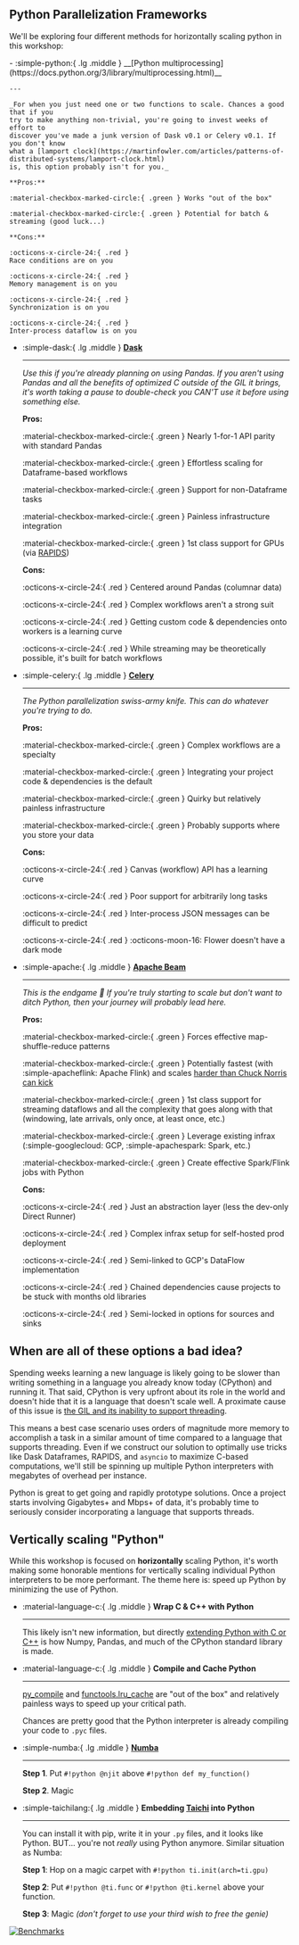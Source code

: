 ## Python Parallelization Frameworks

We'll be exploring four different methods for horizontally scaling python in this
workshop:

<div class="grid cards" markdown>
-   :simple-python:{ .lg .middle } __[Python multiprocessing](https://docs.python.org/3/library/multiprocessing.html)__

    ---

    _For when you just need one or two functions to scale. Chances a good that if you
    try to make anything non-trivial, you're going to invest weeks of effort to
    discover you've made a junk version of Dask v0.1 or Celery v0.1. If you don't know
    what a [lamport clock](https://martinfowler.com/articles/patterns-of-distributed-systems/lamport-clock.html)
    is, this option probably isn't for you._

    **Pros:**

    :material-checkbox-marked-circle:{ .green } Works "out of the box"

    :material-checkbox-marked-circle:{ .green } Potential for batch & streaming (good luck...)

    **Cons:**

    :octicons-x-circle-24:{ .red }
    Race conditions are on you

    :octicons-x-circle-24:{ .red }
    Memory management is on you

    :octicons-x-circle-24:{ .red }
    Synchronization is on you

    :octicons-x-circle-24:{ .red }
    Inter-process dataflow is on you

-   :simple-dask:{ .lg .middle } __[Dask](https://www.dask.org/)__

    ---

    _Use this if you're already planning on using Pandas. If you aren't using Pandas
and all the benefits of optimized C outside of the GIL it brings, it's worth taking a
pause to double-check you CAN'T use it before using something else._

    **Pros:**

    :material-checkbox-marked-circle:{ .green }
    Nearly 1-for-1 API parity with standard Pandas

    :material-checkbox-marked-circle:{ .green }
    Effortless scaling for Dataframe-based workflows

    :material-checkbox-marked-circle:{ .green }
    Support for non-Dataframe tasks

    :material-checkbox-marked-circle:{ .green }
    Painless infrastructure integration

    :material-checkbox-marked-circle:{ .green }
    1st class support for GPUs (via [RAPIDS](https://rapids.ai/))

    **Cons:**

    :octicons-x-circle-24:{ .red }
    Centered around Pandas (columnar data)

    :octicons-x-circle-24:{ .red }
    Complex workflows aren't a strong suit

    :octicons-x-circle-24:{ .red }
    Getting custom code & dependencies onto workers is a learning curve

    :octicons-x-circle-24:{ .red }
    While streaming may be theoretically possible, it's built for batch workflows

-   :simple-celery:{ .lg .middle } __[Celery](https://docs.celeryq.dev/en/stable/getting-started/introduction.html)__

    ---

    _The Python parallelization swiss-army knife. This can do whatever you're trying to do._

    **Pros:**

    :material-checkbox-marked-circle:{ .green }
    Complex workflows are a specialty

    :material-checkbox-marked-circle:{ .green }
    Integrating your project code & dependencies is the default

    :material-checkbox-marked-circle:{ .green }
    Quirky but relatively painless infrastructure

    :material-checkbox-marked-circle:{ .green }
    Probably supports where you store your data

    **Cons:**

    :octicons-x-circle-24:{ .red }
    Canvas (workflow) API has a learning curve

    :octicons-x-circle-24:{ .red }
    Poor support for arbitrarily long tasks

    :octicons-x-circle-24:{ .red }
    Inter-process JSON messages can be difficult to predict

    :octicons-x-circle-24:{ .red }
    :octicons-moon-16: Flower doesn't have a dark mode

-   :simple-apache:{ .lg .middle } __[Apache Beam](https://beam.apache.org/)__

    ---

    _This is the endgame :muscle: If you're truly starting to scale but don't want to
    ditch Python, then your journey will probably lead here._

    **Pros:**

    :material-checkbox-marked-circle:{ .green }
    Forces effective map-shuffle-reduce patterns

    :material-checkbox-marked-circle:{ .green }
    Potentially fastest (with :simple-apacheflink: Apache Flink) and scales [harder than
    Chuck Norris can kick](https://youtu.be/E6UTz_Doic8?si=pGZkyRAQVMxi-Ymh&t=22)

    :material-checkbox-marked-circle:{ .green }
    1st class support for streaming dataflows and all the complexity that goes along with
    that (windowing, late arrivals, only once, at least once, etc.)

    :material-checkbox-marked-circle:{ .green }
    Leverage existing infrax (:simple-googlecloud: GCP, :simple-apachespark: Spark, etc.)

    :material-checkbox-marked-circle:{ .green }
    Create effective Spark/Flink jobs with Python


    **Cons:**

    :octicons-x-circle-24:{ .red }
    Just an abstraction layer (less the dev-only Direct Runner)

    :octicons-x-circle-24:{ .red }
    Complex infrax setup for self-hosted prod deployment

    :octicons-x-circle-24:{ .red }
    Semi-linked to GCP's DataFlow implementation

    :octicons-x-circle-24:{ .red }
    Chained dependencies cause projects to be stuck with months old libraries

    :octicons-x-circle-24:{ .red }
    Semi-locked in options for sources and sinks

</div>


## When are all of these options a bad idea?

Spending weeks learning a new language is likely going to be slower than writing
something in a language you already know today (CPython) and running it. That said,
CPython is very upfront about its role in the world and doesn't hide that it is a
language that doesn't scale well. A proximate cause of this issue is [the GIL and its
inability to support threading](https://peps.python.org/pep-0703/).

This means a best case scenario uses orders of magnitude more memory to accomplish a
task in a similar amount of time compared to a language that supports threading. Even if
we construct our solution to optimally use tricks like Dask Dataframes, RAPIDS, and
`asyncio` to maximize C-based computations, we'll still be spinning up multiple Python
interpreters with megabytes of overhead per instance.

Python is great to get going and rapidly prototype solutions. Once a
project starts involving Gigabytes+ and Mbps+ of data, it's probably time to seriously
consider incorporating a language that supports threads.

## Vertically scaling "Python"

While this workshop is focused on **horizontally** scaling Python, it's worth making
some honorable mentions for vertically scaling individual Python interpreters to be
more performant. The theme here is: speed up Python by minimizing the use of Python.

<div class="grid cards" markdown>

-   :material-language-c:{ .lg .middle } __Wrap C & C++ with Python__

    ---

    This likely isn't new information, but directly [extending Python with C or C++](https://docs.python.org/3/extending/extending.html)
    is how Numpy, Pandas, and much of the CPython standard library is made.

-   :material-language-c:{ .lg .middle } __Compile and Cache Python__

    ---

    [py_compile](https://docs.python.org/3/library/py_compile.html) and
    [functools.lru_cache](https://docs.python.org/3/library/functools.html)
    are "out of the box" and relatively painless ways to speed up your critical path.

    Chances are pretty good that the Python interpreter is already compiling your code
    to `.pyc` files.

-   :simple-numba:{ .lg .middle } __[Numba](https://numba.pydata.org/)__

    ---

    **Step 1**. Put `#!python @njit` above `#!python def my_function()`

    **Step 2**. Magic

-   :simple-taichilang:{ .lg .middle } __Embedding [Taichi](https://www.taichi-lang.org/) into Python__

    ---

    You can install it with pip, write it in your `.py` files, and it looks like Python.
    BUT... you're not _really_ using Python anymore. Similar situation as Numba:

    **Step 1**: Hop on a magic carpet with `#!python ti.init(arch=ti.gpu)`

    **Step 2**: Put `#!python @ti.func` or `#!python @ti.kernel` above your function.

    **Step 3**: Magic _(don't forget to use your third wish to free the genie)_

</div>

[![Benchmarks](2_images/benchmark_numba_cuda_taichi.png)](https://docs.taichi-lang.org/blog/taichi-compared-to-cub-cupy-numba)